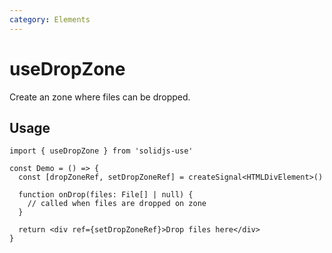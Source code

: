 ```yaml
---
category: Elements
---
```


# useDropZone

Create an zone where files can be dropped.

## Usage

```tsx
import { useDropZone } from 'solidjs-use'

const Demo = () => {
  const [dropZoneRef, setDropZoneRef] = createSignal<HTMLDivElement>()

  function onDrop(files: File[] | null) {
    // called when files are dropped on zone
  }

  return <div ref={setDropZoneRef}>Drop files here</div>
}
```
